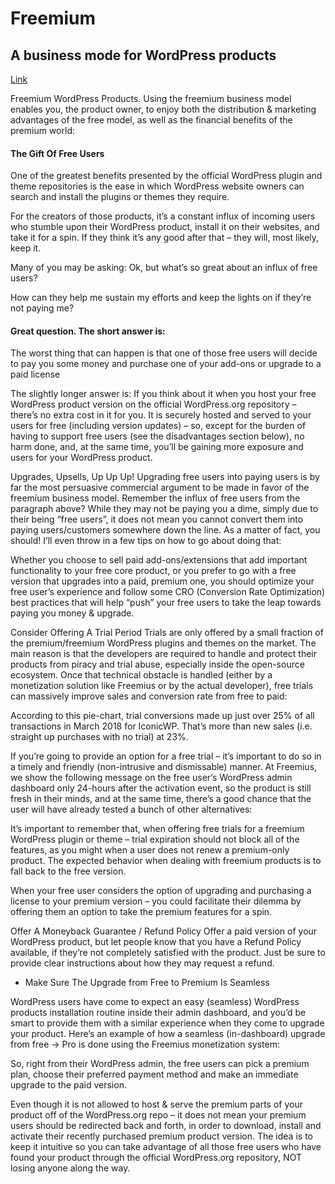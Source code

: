 # Freemium

## A business mode for WordPress products

[Link](https://)

Freemium WordPress Products. Using the freemium business model enables you, the product owner, to enjoy both the distribution & marketing advantages of the free model, as well as the financial benefits of the premium world:

#### The Gift Of Free Users

One of the greatest benefits presented by the official WordPress plugin and theme repositories is the ease in which WordPress website owners can search and install the plugins or themes they require.

For the creators of those products, it’s a constant influx of incoming users who stumble upon their WordPress product, install it on their websites, and take it for a spin. If they think it’s any good after that – they will, most likely, keep it.

Many of you may be asking: Ok, but what’s so great about an influx of free users?

How can they help me sustain my efforts and keep the lights on if they’re not paying me?

#### Great question. The short answer is:

The worst thing that can happen is that one of those free users will decide to pay you some money and purchase one of your add-ons or upgrade to a paid license

The slightly longer answer is: If you think about it when you host your free WordPress product version on the official WordPress.org repository – there’s no extra cost in it for you. It is securely hosted and served to your users for free (including version updates) – so, except for the burden of having to support free users (see the disadvantages section below), no harm done, and, at the same time, you’ll be gaining more exposure and users for your WordPress product.

Upgrades, Upsells, Up Up Up!
Upgrading free users into paying users is by far the most persuasive commercial argument to be made in favor of the freemium business model. Remember the influx of free users from the paragraph above? While they may not be paying you a dime, simply due to their being “free users”, it does not mean you cannot convert them into paying users/customers somewhere down the line. As a matter of fact, you should! I’ll even throw in a few tips on how to go about doing that:

Whether you choose to sell paid add-ons/extensions that add important functionality to your free core product, or you prefer to go with a free version that upgrades into a paid, premium one, you should optimize your free user’s experience and follow some CRO (Conversion Rate Optimization) best practices that will help “push” your free users to take the leap towards paying you money & upgrade.

Consider Offering A Trial Period
Trials are only offered by a small fraction of the premium/freemium WordPress plugins and themes on the market. The main reason is that the developers are required to handle and protect their products from piracy and trial abuse, especially inside the open-source ecosystem. Once that technical obstacle is handled (either by a monetization solution like Freemius or by the actual developer), free trials can massively improve sales and conversion rate from free to paid:

According to this pie-chart, trial conversions made up just over 25% of all transactions in March 2018 for IconicWP. That’s more than new sales (i.e. straight up purchases with no trial) at 23%.

If you’re going to provide an option for a free trial – it’s important to do so in a timely and friendly (non-intrusive and dismissable) manner. At Freemius, we show the following message on the free user’s WordPress admin dashboard only 24-hours after the activation event, so the product is still fresh in their minds, and at the same time, there’s a good chance that the user will have already tested a bunch of other alternatives:

It’s important to remember that, when offering free trials for a freemium WordPress plugin or theme – trial expiration should not block all of the features, as you might when a user does not renew a premium-only product. The expected behavior when dealing with freemium products is to fall back to the free version.

When your free user considers the option of upgrading and purchasing a license to your premium version – you could facilitate their dilemma by offering them an option to take the premium features for a spin.

Offer A Moneyback Guarantee / Refund Policy
Offer a paid version of your WordPress product, but let people know that you have a Refund Policy available, if they’re not completely satisfied with the product. Just be sure to provide clear instructions about how they may request a refund.

- Make Sure The Upgrade from Free to Premium Is Seamless

WordPress users have come to expect an easy (seamless) WordPress products installation routine inside their admin dashboard, and you’d be smart to provide them with a similar experience when they come to upgrade your product. Here’s an example of how a seamless (in-dashboard) upgrade from free → Pro is done using the Freemius monetization system:

So, right from their WordPress admin, the free users can pick a premium plan, choose their preferred payment method and make an immediate upgrade to the paid version.

Even though it is not allowed to host & serve the premium parts of your product off of the WordPress.org repo – it does not mean your premium users should be redirected back and forth, in order to download, install and activate their recently purchased premium product version. The idea is to keep it intuitive so you can take advantage of all those free users who have found your product through the official WordPress.org repository, NOT losing anyone along the way.
